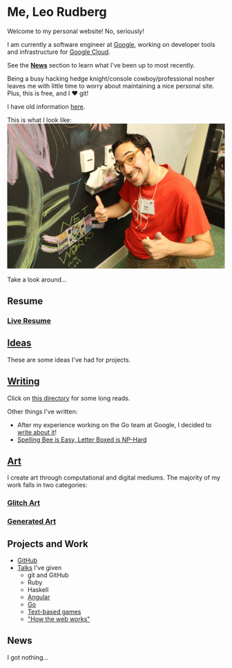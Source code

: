 # Me, Leo Rudberg
Welcome to my personal website! No, seriously!

I am currently a software engineer at [Google](https://google.com), working on developer tools and infrastructure for [Google Cloud](https://cloud.google.com).

See the [__News__](#news) section to learn what I've been up to most recently.

Being a busy hacking hedge knight/console cowboy/professional nosher leaves
me with little time to worry about maintaining a nice personal site. Plus, this
is free, and I :heart: git!

I have old information [here](http://cs.wisc.edu/~leo).

This is what I look like:
![Yup, this is me](https://github.com/LOZORD/me/blob/master/me.jpg)

Take a look around...

## Resume

### [Live Resume](https://docs.google.com/document/d/1d0WxjT2ZJi4EQ-GkS-a0-QpzHyQuDAlBOyY8acCe-2w/view)

## [Ideas](https://github.com/LOZORD/me/tree/master/ideas.markdown)

These are some ideas I've had for projects.

## [Writing](http://github.com/LOZORD/me/tree/master/writing)

Click on [this directory](http://github.com/LOZORD/me/tree/master/writing) for some long reads.

Other things I've written:

* After my experience working on the Go team at Google, I decided to [write about it](https://medium.com/@ljrudberg/working-on-the-go-team-at-google-917b2c8d35ff)!
* [Spelling Bee is Easy, Letter Boxed is NP-Hard](https://docs.google.com/document/d/19oQ_2WLBq5KYQyjZbgMEQy6CzxXplEcSNZOaiUz36jU/edit?usp=sharing)

## [Art](http://github.com/LOZORD/me/tree/master/art)

I create art through computational and digital mediums.
The majority of my work falls in two categories:

### [Glitch Art](http://github.com/LOZORD/me/tree/master/art/glitched)

### [Generated Art](http://github.com/LOZORD/me/tree/master/art/generated)

## Projects and Work

* [GitHub](http://github.com/LOZORD)
* [Talks](https://github.com/uw-upl/talks#readme) I've given
  * git and GitHub
  * Ruby
  * Haskell
  * [Angular](https://gist.github.com/LOZORD/613f50b6789e914c9cbe3960f06ae1cf)
  * [Go](https://gist.github.com/LOZORD/0b8b1a58cc336557f9b714f17b1ea9e3)
  * [Text-based games](https://docs.google.com/presentation/d/17KqDS0VwfJV7S-4Hs9xAZjazcOzVjHydwSrON8OJbQg/edit?usp=sharing)
  * ["How the web works"](https://gist.github.com/LOZORD/af71548016efd0fbf994cdd0ac5be125)

## News

I got nothing...

